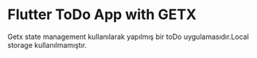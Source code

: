 # Flutter ToDo App with GETX

Getx state management kullanılarak yapılmış bir toDo uygulamasıdır.Local storage kullanılmamıştır.
